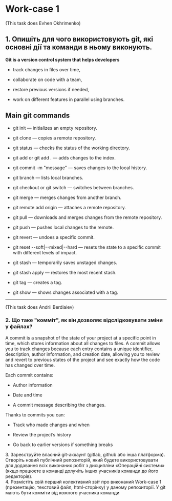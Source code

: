<h1> Work-case 1 </h1>

(This task does Evhen Okhrimenko)

<h2>1. Опишіть для чого використовують git, які основні дії та команди в ньому виконують.  </h2>

 <b> Git is a version control system that helps developers </b>

 - track changes in files over time,

 - collaborate on code with a team,

 - restore previous versions if needed,
   
 - work on different features in parallel using branches.

<b> Main git commands </b>
---
- git init — initializes an empty repository.

- git clone <URL> — copies a remote repository.

- git status — checks the status of the working directory.

- git add <file> or git add . — adds changes to the index.

- git commit -m "message" — saves changes to the local history.

- git branch — lists local branches.

- git checkout <branch> or git switch <branch> — switches between branches.

- git merge <branch> — merges changes from another branch.

- git remote add origin <URL> — attaches a remote repository.

- git pull — downloads and merges changes from the remote repository.

- git push — pushes local changes to the remote.

- git revert <hash> — undoes a specific commit.

- git reset --soft|--mixed|--hard <hash> — resets the state to a specific commit with different levels of impact.

- git stash — temporarily saves unstaged changes.

- git stash apply — restores the most recent stash.

- git tag <name> — creates a tag.

- git show <tag> — shows changes associated with a tag.

---
(This task does Andrii Berdiaiev)

<h3> 2. Що таке "комміт", як він дозволяє відслідковувати зміни у файлах? </h3>
   
<p> A commit is a snapshot of the state of your project at a specific point in time, which stores information about all changes to files. A commit allows you to track changes because each entry contains a unique identifier, description, author information, and creation date, allowing you to review and revert to previous states of the project and see exactly how the code has changed over time.

 Each commit contains: 

- Author information
  
 - Date and time
   
 - A commit message describing the changes.
   
 Thanks to commits you can:

- Track who made changes and when
  
- Review the project’s history
  
- Go back to earlier versions if something breaks </p>

3\. Зареєструйте власний git-аккаунт (gitlab, github або інша платформа).  
Створіть новий публічний репозиторій, який будете використовувати для додавання всіх виконаних робіт з дисципліни «Операційні системи» (якщо працюєте в команді долучіть інших учасників команди до його редакторів).  
4\. Розмістіть свій перший колективний звіт про виконаний Work-case 1 (презентацію, текстовий файл, html-сторінку) у даному репозиторії. У git мають бути комміти від кожного учасника команди  
